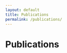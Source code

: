 ```yaml
---
layout: default
title: Publications
permalink: /publications/
---
```


# Publications

 <script src="https://bibbase.org/show?bib=dbellicoso.github.io%2Fpublications%2Fbibliography.bib&jsonp=1"></script>